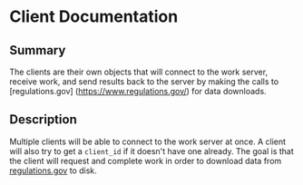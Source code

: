 # Client Documentation


## Summary
The clients are their own objects that will connect to the work server, receive work, 
and send results back to the server by making the calls to [regulations.gov]
(https://www.regulations.gov/) for data downloads. 

## Description 
Multiple clients will be able to connect to the work server at once. A client 
will also try to get a `client_id` if it doesn't have one already. The goal is 
that the client will request and complete work in order to download data from 
[regulations.gov](https://www.regulations.gov/) to disk. 



